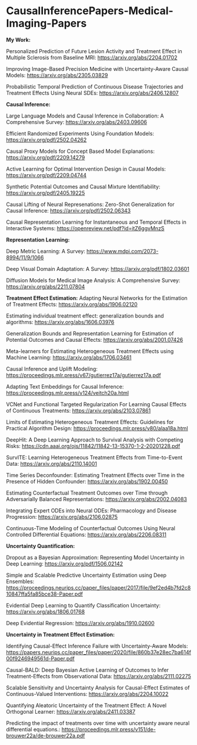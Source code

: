 # CausalInferencePapers-Medical-Imaging-Papers

**My Work:**

Personalized Prediction of Future Lesion Activity and Treatment Effect in Multiple Sclerosis from Baseline MRI: https://arxiv.org/abs/2204.01702

Improving Image-Based Precision Medicine with Uncertainty-Aware Causal Models: https://arxiv.org/abs/2305.03829

Probabilistic Temporal Prediction of Continuous Disease Trajectories and Treatment Effects Using Neural SDEs: https://arxiv.org/abs/2406.12807


**Causal Inference:**

Large Language Models and Causal Inference in Collaboration: A Comprehensive Survey: https://arxiv.org/abs/2403.09606

Efficient Randomized Experiments Using Foundation Models: https://arxiv.org/pdf/2502.04262

Causal Proxy Models for Concept Based Model Explanations: https://arxiv.org/pdf/2209.14279

Active Learning for Optimal Intervention Design in Causal Models: https://arxiv.org/pdf/2209.04744

Synthetic Potential Outcomes and Causal Mixture Identifiability: https://arxiv.org/pdf/2405.19225

Causal Lifting of Neural Represenations: Zero-Shot Generalization for Causal Inference: https://arxiv.org/pdf/2502.06343

Causal Representation Learning for Instantaneous and Temporal Effects in Interactive Systems: https://openreview.net/pdf?id=itZ6ggvMnzS


**Representation Learning:**

Deep Metric Learning: A Survey: https://www.mdpi.com/2073-8994/11/9/1066

Deep Visual Domain Adaptation: A Survey: https://arxiv.org/pdf/1802.03601

Diffusion Models for Medical Image Analysis: A Comprehensive Survey: https://arxiv.org/abs/2211.07804

**Treatment Effect Estimation:**
Adapting Neural Networks for the Estimation of Treatment Effects: https://arxiv.org/abs/1906.02120

Estimating individual treatment effect: generalization bounds and algorithms: https://arxiv.org/abs/1606.03976

Generalization Bounds and Representation Learning for Estimation of Potential Outcomes and Causal Effects: https://arxiv.org/abs/2001.07426

Meta-learners for Estimating Heterogeneous Treatment Effects using Machine Learning: https://arxiv.org/abs/1706.03461

Causal Inference and Uplift Modeling: https://proceedings.mlr.press/v67/gutierrez17a/gutierrez17a.pdf

Adapting Text Embeddings for Causal Inference: https://proceedings.mlr.press/v124/veitch20a.html

VCNet and Functional Targeted Regularization For Learning Causal Effects of Continuous Treatments: https://arxiv.org/abs/2103.07861

Limits of Estimating Heterogeneous Treatment Effects: Guidelines for Practical Algorithm Design: https://proceedings.mlr.press/v80/alaa18a.html

DeepHit: A Deep Learning Approach to Survival Analysis with Competing Risks: https://cdn.aaai.org/ojs/11842/11842-13-15370-1-2-20201228.pdf

SurvITE: Learning Heterogeneous Treatment Effects from Time-to-Event Data:  https://arxiv.org/abs/2110.14001

Time Series Deconfounder: Estimating Treatment Effects over Time in the Presence of Hidden Confounder: https://arxiv.org/abs/1902.00450

Estimating Counterfactual Treatment Outcomes over Time through Adversarially Balanced Representations: https://arxiv.org/abs/2002.04083

Integrating Expert ODEs into Neural ODEs: Pharmacology and Disease Progression: https://arxiv.org/abs/2106.02875

Continuous-Time Modeling of Counterfactual Outcomes Using Neural Controlled Differential Equations: https://arxiv.org/abs/2206.08311

**Uncertainty Quantification:**

Dropout as a Bayesian Approximation: Representing Model Uncertainty in Deep Learning: https://arxiv.org/pdf/1506.02142

Simple and Scalable Predictive Uncertainty Estimation using Deep Ensembles: https://proceedings.neurips.cc/paper_files/paper/2017/file/9ef2ed4b7fd2c810847ffa5fa85bce38-Paper.pdf

Evidential Deep Learning to Quantify Classification Uncertainty: https://arxiv.org/abs/1806.01768

Deep Evidential Regression: https://arxiv.org/abs/1910.02600

**Uncertainty in Treatment Effect Estimation:**

Identifying Causal-Effect Inference Failure with Uncertainty-Aware Models: https://papers.neurips.cc/paper_files/paper/2020/file/860b37e28ec7ba614f00f9246949561d-Paper.pdf

Causal-BALD: Deep Bayesian Active Learning of Outcomes to Infer Treatment-Effects from Observational Data: https://arxiv.org/abs/2111.02275

Scalable Sensitivity and Uncertainty Analysis for Causal-Effect Estimates of Continuous-Valued Interventions: https://arxiv.org/abs/2204.10022

Quantifying Aleatoric Uncertainty of the Treatment Effect: A Novel Orthogonal Learner: https://arxiv.org/abs/2411.03387

Predicting the impact of treatments over time with uncertainty aware neural differential equations.: https://proceedings.mlr.press/v151/de-brouwer22a/de-brouwer22a.pdf



